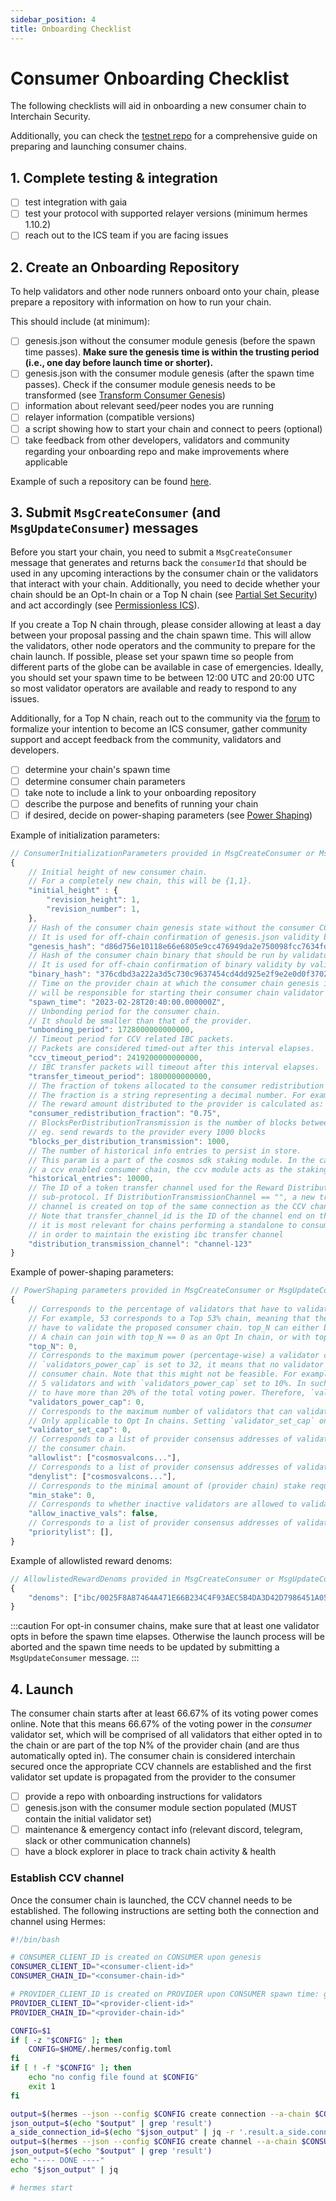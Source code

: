```yaml
---
sidebar_position: 4
title: Onboarding Checklist
---
```


# Consumer Onboarding Checklist

The following checklists will aid in onboarding a new consumer chain to Interchain Security.

Additionally, you can check the [testnet repo](https://github.com/cosmos/testnets/blob/master/interchain-security/CONSUMER_LAUNCH_GUIDE.md) for a comprehensive guide on preparing and launching consumer chains.

## 1. Complete testing & integration

- [ ] test integration with gaia
- [ ] test your protocol with supported relayer versions (minimum hermes 1.10.2)
- [ ] reach out to the ICS team if you are facing issues

## 2. Create an Onboarding Repository

To help validators and other node runners onboard onto your chain, please prepare a repository with information on how to run your chain.

This should include (at minimum):

- [ ] genesis.json without the consumer module genesis (before the spawn time passes). **Make sure the genesis time is within the trusting period (i.e., one day before launch time or shorter).**
- [ ] genesis.json with the consumer module genesis (after the spawn time passes). Check if the consumer module genesis needs to be transformed (see [Transform Consumer Genesis](./consumer-genesis-transformation.md))
- [ ] information about relevant seed/peer nodes you are running
- [ ] relayer information (compatible versions)
- [ ] a script showing how to start your chain and connect to peers (optional)
- [ ] take feedback from other developers, validators and community regarding your onboarding repo and make improvements where applicable

Example of such a repository can be found [here](https://github.com/hyphacoop/ics-testnets/tree/main/game-of-chains-2022/sputnik).

## 3. Submit `MsgCreateConsumer` (and `MsgUpdateConsumer`) messages

Before you start your chain, you need to submit a `MsgCreateConsumer` message that generates and returns back the
`consumerId` that should be used in any upcoming interactions by the consumer chain or the validators that interact
with your chain. 
Additionally, you need to decide whether your chain should be an Opt-In chain or a Top N chain (see [Partial Set Security](../features/partial-set-security.md))
and act accordingly (see [Permissionless ICS](../features/permissionless.md)).

If you create a Top N chain through, please consider allowing at least a day between your proposal passing and the chain spawn time.
This will allow the validators, other node operators and the community to prepare for the chain launch.
If possible, please set your spawn time so people from different parts of the globe can be available in case of emergencies.
Ideally, you should set your spawn time to be between 12:00 UTC and 20:00 UTC so most validator operators are available and ready to respond to any issues.

Additionally, for a Top N chain, reach out to the community via the [forum](https://forum.cosmos.network/) to formalize your intention to become an ICS consumer,
gather community support and accept feedback from the community, validators and developers.

- [ ] determine your chain's spawn time
- [ ] determine consumer chain parameters
- [ ] take note to include a link to your onboarding repository
- [ ] describe the purpose and benefits of running your chain
- [ ] if desired, decide on power-shaping parameters (see [Power Shaping](../features/power-shaping.md))

Example of initialization parameters:

```js
// ConsumerInitializationParameters provided in MsgCreateConsumer or MsgUpdateConsumer
{
    // Initial height of new consumer chain.
    // For a completely new chain, this will be {1,1}.
    "initial_height" : {
        "revision_height": 1,
        "revision_number": 1,
    },
    // Hash of the consumer chain genesis state without the consumer CCV module genesis params.
    // It is used for off-chain confirmation of genesis.json validity by validators and other parties.
    "genesis_hash": "d86d756e10118e66e6805e9cc476949da2e750098fcc7634fd0cc77f57a0b2b0",
    // Hash of the consumer chain binary that should be run by validators on chain initialization.
    // It is used for off-chain confirmation of binary validity by validators and other parties.
    "binary_hash": "376cdbd3a222a3d5c730c9637454cd4dd925e2f9e2e0d0f3702fc922928583f1",
    // Time on the provider chain at which the consumer chain genesis is finalized and validators
    // will be responsible for starting their consumer chain validator node.
    "spawn_time": "2023-02-28T20:40:00.000000Z",
    // Unbonding period for the consumer chain.
    // It should be smaller than that of the provider.
    "unbonding_period": 1728000000000000,
    // Timeout period for CCV related IBC packets.
    // Packets are considered timed-out after this interval elapses.
    "ccv_timeout_period": 2419200000000000,
    // IBC transfer packets will timeout after this interval elapses.
    "transfer_timeout_period": 1800000000000,
    // The fraction of tokens allocated to the consumer redistribution address during distribution events.
    // The fraction is a string representing a decimal number. For example "0.75" would represent 75%.
    // The reward amount distributed to the provider is calculated as: 1 - consumer_redistribution_fraction.
    "consumer_redistribution_fraction": "0.75",
    // BlocksPerDistributionTransmission is the number of blocks between IBC token transfers from the consumer chain to the provider chain.
    // eg. send rewards to the provider every 1000 blocks
    "blocks_per_distribution_transmission": 1000,
    // The number of historical info entries to persist in store.
    // This param is a part of the cosmos sdk staking module. In the case of
    // a ccv enabled consumer chain, the ccv module acts as the staking module.
    "historical_entries": 10000,
    // The ID of a token transfer channel used for the Reward Distribution
	// sub-protocol. If DistributionTransmissionChannel == "", a new transfer
	// channel is created on top of the same connection as the CCV channel.
	// Note that transfer_channel_id is the ID of the channel end on the consumer chain.
    // it is most relevant for chains performing a standalone to consumer changeover
    // in order to maintain the existing ibc transfer channel
    "distribution_transmission_channel": "channel-123"
}
```

Example of power-shaping parameters:

```js
// PowerShaping parameters provided in MsgCreateConsumer or MsgUpdateConsumer
{
    // Corresponds to the percentage of validators that have to validate the chain under the Top N case.
    // For example, 53 corresponds to a Top 53% chain, meaning that the top 53% provider validators by voting power
    // have to validate the proposed consumer chain. top_N can either be 0 or any value in [50, 100].
    // A chain can join with top_N == 0 as an Opt In chain, or with top_N ∈ [50, 100] as a Top N chain.
    "top_N": 0,
    // Corresponds to the maximum power (percentage-wise) a validator can have on the consumer chain. For instance, if
    // `validators_power_cap` is set to 32, it means that no validator can have more than 32% of the voting power on the
    // consumer chain. Note that this might not be feasible. For example, think of a consumer chain with only
    // 5 validators and with `validators_power_cap` set to 10%. In such a scenario, at least one validator would need
    // to have more than 20% of the total voting power. Therefore, `validators_power_cap` operates on a best-effort basis.
    "validators_power_cap": 0,
    // Corresponds to the maximum number of validators that can validate a consumer chain.
    // Only applicable to Opt In chains. Setting `validator_set_cap` on a Top N chain is a no-op.
    "validator_set_cap": 0,
    // Corresponds to a list of provider consensus addresses of validators that are the ONLY ones that can validate
    // the consumer chain.
    "allowlist": ["cosmosvalcons..."],
    // Corresponds to a list of provider consensus addresses of validators that CANNOT validate the consumer chain.
    "denylist": ["cosmosvalcons..."],
    // Corresponds to the minimal amount of (provider chain) stake required to validate on the consumer chain.
    "min_stake": 0,
    // Corresponds to whether inactive validators are allowed to validate the consumer chain.
    "allow_inactive_vals": false,
    // Corresponds to a list of provider consensus addresses of validators that have priority
    "prioritylist": [],
}
```

Example of allowlisted reward denoms:
```js
// AllowlistedRewardDenoms provided in MsgCreateConsumer or MsgUpdateConsumer
{
    "denoms": ["ibc/0025F8A87464A471E66B234C4F93AEC5B4DA3D42D7986451A059273426290DD5", "ibc/054892D6BB43AF8B93AAC28AA5FD7019D2C59A15DAFD6F45C1FA2BF9BDA22454"]
}
```

:::caution
For opt-in consumer chains, make sure that at least one validator opts in before the spawn time elapses.
Otherwise the launch process will be aborted and the spawn time needs to be updated by submitting a `MsgUpdateConsumer` message.
:::

## 4. Launch

The consumer chain starts after at least 66.67% of its voting power comes online.
Note that this means 66.67% of the voting power in the *consumer* validator set, which will be comprised of all validators that either opted in to the chain or are part of the top N% of the provider chain (and are thus automatically opted in).
The consumer chain is considered interchain secured once the appropriate CCV channels are established and the first validator set update is propagated from the provider to the consumer

- [ ] provide a repo with onboarding instructions for validators
- [ ] genesis.json with the consumer module section populated (MUST contain the initial validator set)
- [ ] maintenance & emergency contact info (relevant discord, telegram, slack or other communication channels)
- [ ] have a block explorer in place to track chain activity & health

### Establish CCV channel 

Once the consumer chain is launched, the CCV channel needs to be established. The following instructions are setting both the connection and channel using Hermes:

```bash
#!/bin/bash

# CONSUMER_CLIENT_ID is created on CONSUMER upon genesis
CONSUMER_CLIENT_ID="<consumer-client-id>"
CONSUMER_CHAIN_ID="<consumer-chain-id>"

# PROVIDER_CLIENT_ID is created on PROVIDER upon CONSUMER spawn time: gaiad q provider list-consumer-chains
PROVIDER_CLIENT_ID="<provider-client-id>"
PROVIDER_CHAIN_ID="<provider-chain-id>"

CONFIG=$1
if [ -z "$CONFIG" ]; then 
    CONFIG=$HOME/.hermes/config.toml
fi
if [ ! -f "$CONFIG" ]; then
    echo "no config file found at $CONFIG"
    exit 1
fi

output=$(hermes --json --config $CONFIG create connection --a-chain $CONSUMER_CHAIN_ID --a-client $CONSUMER_CLIENT_ID --b-client $PROVIDER_CLIENT_ID | tee /dev/tty)
json_output=$(echo "$output" | grep 'result')
a_side_connection_id=$(echo "$json_output" | jq -r '.result.a_side.connection_id')
output=$(hermes --json --config $CONFIG create channel --a-chain $CONSUMER_CHAIN_ID --a-port consumer --b-port provider --order ordered --a-connection $a_side_connection_id --channel-version 1 | tee /dev/tty)
json_output=$(echo "$output" | grep 'result')
echo "---- DONE ----"
echo "$json_output" | jq

# hermes start
```
